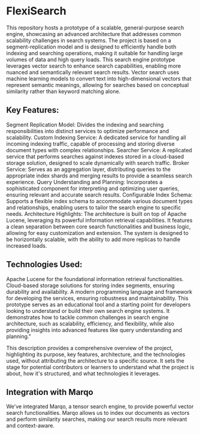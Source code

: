 # FlexiSearch
This repository hosts a prototype of a scalable, general-purpose search engine, showcasing an advanced architecture that addresses common scalability challenges in search systems. The project is based on a segment-replication model and is designed to efficiently handle both indexing and searching operations, making it suitable for handling large volumes of data and high query loads.
This search engine prototype leverages vector search to enhance search capabilities, enabling more nuanced and semantically relevant search results. Vector search uses machine learning models to convert text into high-dimensional vectors that represent semantic meanings, allowing for searches based on conceptual similarity rather than keyword matching alone.

## Key Features:

Segment Replication Model: Divides the indexing and searching responsibilities into distinct services to optimize performance and scalability.
Custom Indexing Service: A dedicated service for handling all incoming indexing traffic, capable of processing and storing diverse document types with complex relationships.
Searcher Service: A replicated service that performs searches against indexes stored in a cloud-based storage solution, designed to scale dynamically with search traffic.
Broker Service: Serves as an aggregation layer, distributing queries to the appropriate index shards and merging results to provide a seamless search experience.
Query Understanding and Planning: Incorporates a sophisticated component for interpreting and optimizing user queries, ensuring relevant and accurate search results.
Configurable Index Schema: Supports a flexible index schema to accommodate various document types and relationships, enabling users to tailor the search engine to specific needs.
Architecture Highlights:
The architecture is built on top of Apache Lucene, leveraging its powerful information retrieval capabilities. It features a clean separation between core search functionalities and business logic, allowing for easy customization and extension. The system is designed to be horizontally scalable, with the ability to add more replicas to handle increased loads.

## Technologies Used:

Apache Lucene for the foundational information retrieval functionalities.
Cloud-based storage solutions for storing index segments, ensuring durability and availability.
A modern programming language and framework for developing the services, ensuring robustness and maintainability.
This prototype serves as an educational tool and a starting point for developers looking to understand or build their own search engine systems. It demonstrates how to tackle common challenges in search engine architecture, such as scalability, efficiency, and flexibility, while also providing insights into advanced features like query understanding and planning."

This description provides a comprehensive overview of the project, highlighting its purpose, key features, architecture, and the technologies used, without attributing the architecture to a specific source. It sets the stage for potential contributors or learners to understand what the project is about, how it's structured, and what technologies it leverages.



## Integration with Marqo
We've integrated Marqo, a tensor search engine, to provide powerful vector search functionalities. Marqo allows us to index our documents as vectors and perform similarity searches, making our search results more relevant and context-aware.
